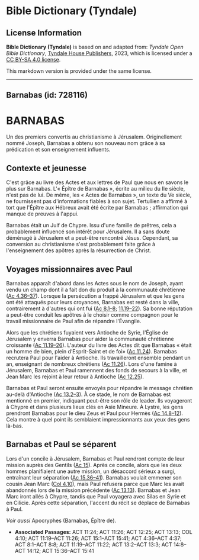 # Bible Dictionary (Tyndale)

## License Information

**Bible Dictionary (Tyndale)** is based on and adapted from: _Tyndale Open Bible Dictionary_, [Tyndale House Publishers](https://tyndaleopenresources.com/), 2023, which is licensed under a [CC BY-SA 4.0 license](https://creativecommons.org/licenses/by-sa/4.0/legalcode.en).

This markdown version is provided under the same license.



--------------------------------

## Barnabas (id: 728116)

BARNABAS
========

Un des premiers convertis au christianisme à Jérusalem. Originellement nommé Joseph, Barnabas a obtenu son nouveau nom grâce à sa prédication et son enseignement influents.

Contexte et jeunesse
--------------------

C'est grâce au livre des Actes et aux lettres de Paul que nous en savons le plus sur Barnabas. L'« Épître de Barnabas », écrite au milieu du IIe siècle, n'est pas de lui. De même, les « Actes de Barnabas », un texte du Ve siècle, ne fournissent pas d'informations fiables à son sujet. Tertullien a affirmé à tort que l'Épître aux Hébreux avait été écrite par Barnabas ; affirmation qui manque de preuves à l'appui.

Barnabas était un Juif de Chypre. Issu d'une famille de prêtres, cela a probablement influencé son intérêt pour Jérusalem. Il a sans doute déménagé à Jérusalem et a peut\-être rencontré Jésus. Cependant, sa conversion au christianisme s'est probablement faite grâce à l'enseignement des apôtres après la résurrection de Christ.

Voyages missionnaires avec Paul
-------------------------------

Barnabas apparaît d'abord dans les Actes sous le nom de Joseph, ayant vendu un champ dont il a fait don du produit à la communauté chrétienne ([Ac 4\.36–37](https://ref.ly/Acts4:36-Acts4:37)). Lorsque la persécution a frappé Jérusalem et que les gens ont été attaqués pour leurs croyances, Barnabas est resté dans la ville, contrairement à d'autres qui ont fui ([Ac 8\.1–8](https://ref.ly/Acts8:1-Acts8:8); [11\.19–22](https://ref.ly/Acts11:19-Acts11:22)). Sa bonne réputation a peut\-être conduit les apôtres à le choisir comme compagnon pour le travail missionnaire de Paul afin de répandre l'Évangile.

Alors que les chrétiens fuyaient vers Antioche de Syrie, l'Église de Jérusalem y enverra Barnabas pour aider la communauté chrétienne croissante ([Ac 11\.19–26](https://ref.ly/Acts11:19-Acts11:26)). L'auteur du livre des Actes dit que Barnabas « était un homme de bien, plein d’Esprit\-Saint et de foi» ([Ac 11\.24](https://ref.ly/Acts11:24)). Barnabas recrutera Paul pour l'aider à Antioche. Ils travailleront ensemble pendant un an, enseignant de nombreux chrétiens ([Ac 11\.26](https://ref.ly/Acts11:26)). Lors d'une famine à Jérusalem, Barnabas et Paul ramennent des fonds de secours à la ville, et Jean Marc les rejoint à leur retour à Antioche ([Ac 12\.25](https://ref.ly/Acts12:25)).

Barnabas et Paul seront ensuite envoyés pour répandre le message chrétien au\-delà d'Antioche ([Ac 13\.2–3](https://ref.ly/Acts13:2-Acts13:3)). À ce stade, le nom de Barnabas est mentionné en premier, indiquant peut\-être son rôle de leader. Ils voyageront à Chypre et dans plusieurs lieux clés en Asie Mineure. À Lystre, les gens prendront Barnabas pour le dieu Zeus et Paul pour Hermès ([Ac 14\.8–12](https://ref.ly/Acts14:8-Acts14:12)). Cela montre à quel point ils semblaient impressionnants aux yeux des gens là\-bas.

Barnabas et Paul se séparent
----------------------------

Lors d'un concile à Jérusalem, Barnabas et Paul rendront compte de leur mission auprès des Gentils ([Ac 15](https://ref.ly/Acts15:1-Acts15:41)). Après ce concile, alors que les deux hommes planifiaient une autre mission, un désaccord sérieux a surgi, entraînant leur séparation ([Ac 15\.36–41](https://ref.ly/Acts15:36-Acts15:41)). Barnabas voulait emmener son cousin Jean Marc ([Col 4\.10](https://ref.ly/Col4:10)), mais Paul refusera parce que Marc les avait abandonnés lors de la mission précédente ([Ac 13\.13](https://ref.ly/Acts13:13)). Barnabas et Jean Marc iront allés à Chypre, tandis que Paul voyagera avec Silas en Syrie et en Cilicie. Après cette séparation, l'accent du récit se déplace de Barnabas à Paul.

*Voir aussi* Apocryphes (Barnabas, Épître de).

* **Associated Passages:** ACT 11:24; ACT 11:26; ACT 12:25; ACT 13:13; COL 4:10; ACT 11:19–ACT 11:26; ACT 15:1–ACT 15:41; ACT 4:36–ACT 4:37; ACT 8:1–ACT 8:8; ACT 11:19–ACT 11:22; ACT 13:2–ACT 13:3; ACT 14:8–ACT 14:12; ACT 15:36–ACT 15:41

